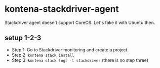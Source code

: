 # kontena-stackdriver-agent

Stackdriver agent doesn't support CoreOS. Let's fake it with Ubuntu then.

## setup 1-2-3

* Step 1: Go to Stackdriver monitoring and create a project.
* Step 2: `kontena stack install`
* Step 3: `kontena stack logs -t stackdriver` (there is no step three)
